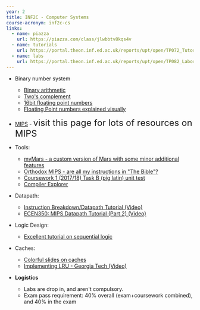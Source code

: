 ```yaml
---
year: 2
title: INF2C - Computer Systems
course-acronym: inf2c-cs
links:
  - name: piazza
    url: https://piazza.com/class/jlwbbtv8kqs4v
  - name: tutorials
    url: https://portal.theon.inf.ed.ac.uk/reports/upt/open/TP072_Tutorial_Groups/inf2c-cs.shtml
  - name: labs
    url: https://portal.theon.inf.ed.ac.uk/reports/upt/open/TP082_Laboratory_Groups/inf2c-cs.shtml
---
```

- Binary number system
  - [Binary arithmetic](https://en.wikibooks.org/wiki/A-level_Computing_2009/AQA/Problem_Solving,_Programming,_Data_Representation_and_Practical_Exercise/Fundamentals_of_Data_Representation/Binary_arithmetic)
  - [Two's complement](https://en.wikibooks.org/wiki/A-level_Computing_2009/AQA/Problem_Solving,_Programming,_Data_Representation_and_Practical_Exercise/Fundamentals_of_Data_Representation/Two%27s_complement)
  - [16bit floating point numbers](https://en.wikibooks.org/wiki/A-level_Computing_2009/AQA/Problem_Solving,_Programming,_Operating_Systems,_Databases_and_Networking/Real_Numbers/Floating_point_numbers)
  - [Floating Point numbers explained visually](http://fabiensanglard.net/floating_point_visually_explained/)
- [MIPS](/resources/mips) - <span style="font-size: 1.5rem">visit this page for lots of resources on MIPS</span>
- Tools:
  - [myMars - a custom version of Mars with some minor additional features](https://github.com/qaisjp/myMARS/releases)
  - [Orthodox MIPS - are all my instructions in "The Bible"?](http://labs.boramalper.org/orthodox-mips/)
  - [Coursework 1 (2017/18) Task B (pig latin) unit test](https://github.com/bnelo12/Pig-Latin-Unit-Tester)
  - [Compiler Explorer](https://godbolt.org/)

- Datapath:
  - [Instruction Breakdown/Datapath Tutorial (Video)](https://www.youtube.com/watch?v=oETOwVBzu1s)
  - [ECEN350: MIPS Datapath Tutorial (Part 2) (Video)](https://www.youtube.com/watch?v=FcP8BMTLqc4)

- Logic Design:
  - [Excellent tutorial on sequential logic](http://www.electronics-tutorials.ws/sequential/seq_1.html)

- Caches:
  - [Colorful slides on caches](https://courses.cs.washington.edu/courses/cse378/09wi/lectures/lec15.pdf)
  - [Implementing LRU - Georgia Tech (Video)](https://www.youtube.com/watch?v=bq6N7Ym81iI) 


- **Logistics**
  - Labs are drop in, and aren't compulsory.
  - Exam pass requirement: 40% overall (exam+coursework combined), and 40% in the exam
  
